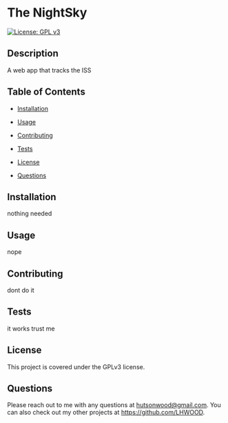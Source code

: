 # The NightSky
  
  [![License: GPL v3](https://img.shields.io/badge/License-GPLv3-blue.svg)](https://www.gnu.org/licenses/gpl-3.0)

  ## Description 

  A web app that tracks the ISS

  ## Table of Contents

  * [Installation](#installation)

  * [Usage](#usage)

  * [Contributing](#contributing)

  * [Tests](#tests)

  * [License](#license)

  * [Questions](#questions)
  
  ## Installation
  nothing needed
  ## Usage
  nope
  ## Contributing
  dont do it
  ## Tests
  it works trust me
  
  ## License 
  This project is covered under the GPLv3 license.
  
  ## Questions
  Please reach out to me with any questions at hutsonwood@gmail.com. You can also check out my other projects at https://github.com/LHWOOD.
  
